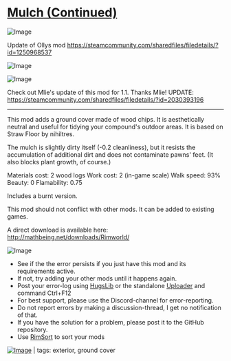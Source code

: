 # [Mulch (Continued)](https://steamcommunity.com/sharedfiles/filedetails/?id=2030393196)

![Image](https://i.imgur.com/buuPQel.png)

Update of Ollys mod
https://steamcommunity.com/sharedfiles/filedetails/?id=1250968537

![Image](https://i.imgur.com/pufA0kM.png)
	
![Image](https://i.imgur.com/Z4GOv8H.png)

Check out Mlie's update of this mod for 1.1.  Thanks Mlie!
UPDATE: https://steamcommunity.com/sharedfiles/filedetails/?id=2030393196

-----

This mod adds a ground cover made of wood chips.  It is aesthetically neutral and useful for tidying your compound's outdoor areas.  It is based on Straw Floor by nihiltres.

The mulch is slightly dirty itself (-0.2 cleanliness), but it resists the accumulation of additional dirt and does not contaminate pawns' feet.  (It also blocks plant growth, of course.)

Materials cost: 2 wood logs
Work cost: 2 (in-game scale)
Walk speed: 93%
Beauty: 0
Flamability: 0.75

Includes a burnt version.

This mod should not conflict with other mods.  It can be added to existing games.

A direct download is available here: http://mathbeing.net/downloads/Rimworld/


![Image](https://i.imgur.com/PwoNOj4.png)



-  See if the the error persists if you just have this mod and its requirements active.
-  If not, try adding your other mods until it happens again.
-  Post your error-log using [HugsLib](https://steamcommunity.com/workshop/filedetails/?id=818773962) or the standalone [Uploader](https://steamcommunity.com/sharedfiles/filedetails/?id=2873415404) and command Ctrl+F12
-  For best support, please use the Discord-channel for error-reporting.
-  Do not report errors by making a discussion-thread, I get no notification of that.
-  If you have the solution for a problem, please post it to the GitHub repository.
-  Use [RimSort](https://github.com/RimSort/RimSort/releases/latest) to sort your mods

 

[![Image](https://img.shields.io/github/v/release/emipa606/Mulch?label=latest%20version&style=plastic&color=9f1111&labelColor=black)](https://steamcommunity.com/sharedfiles/filedetails/changelog/2030393196) | tags:  exterior,  ground cover
